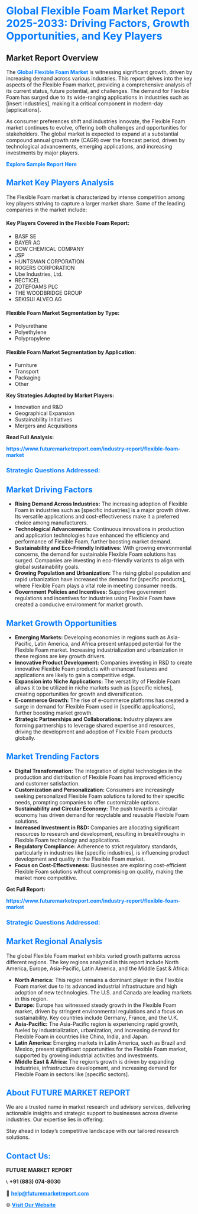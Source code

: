 <h1 style="color: #007BFF;">Global Flexible Foam Market Report 2025-2033: Driving Factors, Growth Opportunities, and Key Players</h1>

<section id="overview">
<h2>Market Report Overview</h2>
<p>The <a href="https://www.futuremarketreport.com/industry-report/flexible-foam-market" style="color: #007BFF; text-decoration: none;"><strong>Global Flexible Foam Market</strong></a> is witnessing significant growth, driven by increasing demand across various industries. This report delves into the key aspects of the Flexible Foam market, providing a comprehensive analysis of its current status, future potential, and challenges. The demand for Flexible Foam has surged due to its wide-ranging applications in industries such as [insert industries], making it a critical component in modern-day [applications].</p>
<p>As consumer preferences shift and industries innovate, the Flexible Foam market continues to evolve, offering both challenges and opportunities for stakeholders. The global market is expected to expand at a substantial compound annual growth rate (CAGR) over the forecast period, driven by technological advancements, emerging applications, and increasing investments by major players.</p>
</section>

<section id="overview">
<p><a href="https://www.futuremarketreport.com/request-sample/reportId=85153" style="color: #007BFF; text-decoration: none;"><strong>Explore Sample Report Here</strong></a></p>
</section>

<section id="key-players">
<h2 style="color: #007BFF;">Market Key Players Analysis</h2>
<p>The Flexible Foam market is characterized by intense competition among key players striving to capture a larger market share. Some of the leading companies in the market include:</p>
<h4>Key Players Covered in the Flexible Foam Report:</h4>
<ul><li>BASF SE</li><li>BAYER AG</li><li>DOW CHEMICAL COMPANY</li><li>JSP</li><li>HUNTSMAN CORPORATION</li><li>ROGERS CORPORATION</li><li>Ube Industries, Ltd.</li><li>RECTICEL</li><li>ZOTEFOAMS PLC</li><li>THE WOODBRIDGE GROUP</li><li>SEKISUI ALVEO AG</li></ul>
<h4>Flexible Foam Market Segmentation by Type:</h4>
<ul><li>Polyurethane</li><li>Polyethylene</li><li>Polypropylene</li></ul>

<h4>Flexible Foam Market Segmentation by Application:</h4>
<ul><li>Furniture</li><li>Transport</li><li>Packaging</li><li>Other</li></ul>
<p><strong>Key Strategies Adopted by Market Players:</strong></p>
<ul>
<li>Innovation and R&D</li>
<li>Geographical Expansion</li>
<li>Sustainability Initiatives</li>
<li>Mergers and Acquisitions</li>
</ul>
</section>

<section>
<p><strong>Read Full Analysis: </strong></p><a href="https://www.futuremarketreport.com/industry-report/flexible-foam-market" style="color: #007BFF; text-decoration: none;"><strong>https://www.futuremarketreport.com/industry-report/flexible-foam-market</strong></a>
<h3 style="color: #007BFF;">Strategic Questions Addressed:</h3>
</section>

<section id="driving-factors">
<h2 style="color: #007BFF;">Market Driving Factors</h2>
<ul>
<li><strong>Rising Demand Across Industries:</strong> The increasing adoption of Flexible Foam in industries such as [specific industries] is a major growth driver. Its versatile applications and cost-effectiveness make it a preferred choice among manufacturers.</li>
<li><strong>Technological Advancements:</strong> Continuous innovations in production and application technologies have enhanced the efficiency and performance of Flexible Foam, further boosting market demand.</li>
<li><strong>Sustainability and Eco-Friendly Initiatives:</strong> With growing environmental concerns, the demand for sustainable Flexible Foam solutions has surged. Companies are investing in eco-friendly variants to align with global sustainability goals.</li>
<li><strong>Growing Population and Urbanization:</strong> The rising global population and rapid urbanization have increased the demand for [specific products], where Flexible Foam plays a vital role in meeting consumer needs.</li>
<li><strong>Government Policies and Incentives:</strong> Supportive government regulations and incentives for industries using Flexible Foam have created a conducive environment for market growth.</li>
</ul>
</section>

<section id="growth-opportunities">
<h2 style="color: #007BFF;">Market Growth Opportunities</h2>
<ul>
<li><strong>Emerging Markets:</strong> Developing economies in regions such as Asia-Pacific, Latin America, and Africa present untapped potential for the Flexible Foam market. Increasing industrialization and urbanization in these regions are key growth drivers.</li>
<li><strong>Innovative Product Development:</strong> Companies investing in R&D to create innovative Flexible Foam products with enhanced features and applications are likely to gain a competitive edge.</li>
<li><strong>Expansion into Niche Applications:</strong> The versatility of Flexible Foam allows it to be utilized in niche markets such as [specific niches], creating opportunities for growth and diversification.</li>
<li><strong>E-commerce Growth:</strong> The rise of e-commerce platforms has created a surge in demand for Flexible Foam used in [specific applications], further boosting market growth.</li>
<li><strong>Strategic Partnerships and Collaborations:</strong> Industry players are forming partnerships to leverage shared expertise and resources, driving the development and adoption of Flexible Foam products globally.</li>
</ul>
</section>

<section id="trending-factors">
<h2 style="color: #007BFF;">Market Trending Factors</h2>
<ul>
<li><strong>Digital Transformation:</strong> The integration of digital technologies in the production and distribution of Flexible Foam has improved efficiency and customer satisfaction.</li>
<li><strong>Customization and Personalization:</strong> Consumers are increasingly seeking personalized Flexible Foam solutions tailored to their specific needs, prompting companies to offer customizable options.</li>
<li><strong>Sustainability and Circular Economy:</strong> The push towards a circular economy has driven demand for recyclable and reusable Flexible Foam solutions.</li>
<li><strong>Increased Investment in R&D:</strong> Companies are allocating significant resources to research and development, resulting in breakthroughs in Flexible Foam technology and applications.</li>
<li><strong>Regulatory Compliance:</strong> Adherence to strict regulatory standards, particularly in industries like [specific industries], is influencing product development and quality in the Flexible Foam market.</li>
<li><strong>Focus on Cost-Effectiveness:</strong> Businesses are exploring cost-efficient Flexible Foam solutions without compromising on quality, making the market more competitive.</li>
</ul>
</section>

<section>
<p><strong>Get Full Report: </strong></p><a href="https://www.futuremarketreport.com/industry-report/flexible-foam-market" style="color: #007BFF; text-decoration: none;"><strong>https://www.futuremarketreport.com/industry-report/flexible-foam-market</strong></a>
<h3 style="color: #007BFF;">Strategic Questions Addressed:</h3>
</section>


<section id="regional-analysis">
<h2 style="color: #007BFF;">Market Regional Analysis</h2>
<p>The global Flexible Foam market exhibits varied growth patterns across different regions. The key regions analyzed in this report include North America, Europe, Asia-Pacific, Latin America, and the Middle East & Africa:</p>
<ul>
<li><strong>North America:</strong> This region remains a dominant player in the Flexible Foam market due to its advanced industrial infrastructure and high adoption of new technologies. The U.S. and Canada are leading markets in this region.</li>
<li><strong>Europe:</strong> Europe has witnessed steady growth in the Flexible Foam market, driven by stringent environmental regulations and a focus on sustainability. Key countries include Germany, France, and the U.K.</li>
<li><strong>Asia-Pacific:</strong> The Asia-Pacific region is experiencing rapid growth, fueled by industrialization, urbanization, and increasing demand for Flexible Foam in countries like China, India, and Japan.</li>
<li><strong>Latin America:</strong> Emerging markets in Latin America, such as Brazil and Mexico, present significant opportunities for the Flexible Foam market, supported by growing industrial activities and investments.</li>
<li><strong>Middle East & Africa:</strong> The region’s growth is driven by expanding industries, infrastructure development, and increasing demand for Flexible Foam in sectors like [specific sectors].</li>
</ul>
</section>

<footer>
<h2 style="color: #007BFF;">About FUTURE MARKET REPORT</h2>
<p>We are a trusted name in market research and advisory services, delivering actionable insights and strategic support to businesses across diverse industries. Our expertise lies in offering:</p>

<p>Stay ahead in today’s competitive landscape with our tailored research solutions.</p>

<h2 style="color: #007BFF;">Contact Us:</h2>
<p><strong>FUTURE MARKET REPORT</strong></p>
<p>📞 <strong>+91 (883) 074-8030</strong></p>
<p>📧 <strong><a href="mailto:help@futuremarketreport.com" style="color: #007BFF;">help@futuremarketreport.com</a></strong></p>
<p>🌐 <strong><a href="https://www.futuremarketreport.com/" style="color: #007BFF;">Visit Our Website</a></strong></p>
</footer>